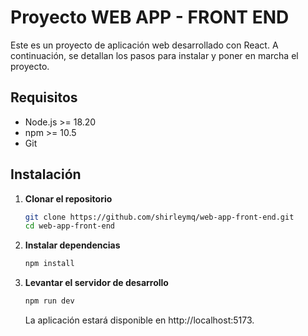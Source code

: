 # Proyecto WEB APP - FRONT END

Este es un proyecto de aplicación web desarrollado con React. A continuación, se detallan los pasos para instalar y poner en marcha el proyecto.

## Requisitos

- Node.js >= 18.20
- npm >= 10.5
- Git

## Instalación

1. **Clonar el repositorio**

   ```bash
   git clone https://github.com/shirleymq/web-app-front-end.git
   cd web-app-front-end
   ```

2. **Instalar dependencias**
   ```bash
   npm install
   ```
3. **Levantar el servidor de desarrollo**

   ```bash
   npm run dev
   ```

   La aplicación estará disponible en http://localhost:5173.
